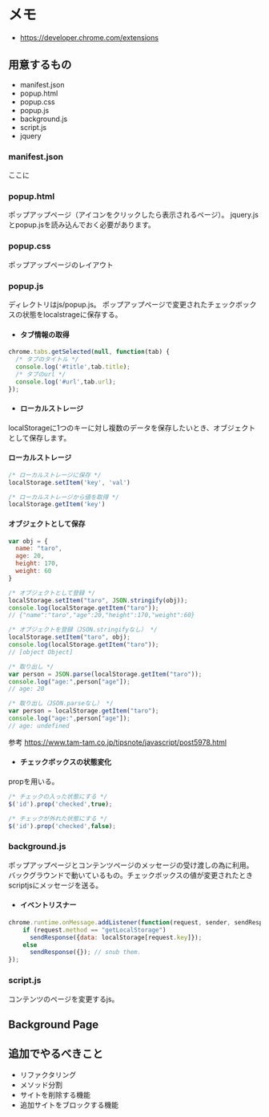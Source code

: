 # メモ
- https://developer.chrome.com/extensions

## 用意するもの
- manifest.json
- popup.html
- popup.css
- popup.js
- background.js
- script.js
- jquery

### manifest.json
ここに

### popup.html
ポップアップページ（アイコンをクリックしたら表示されるページ）。
jquery.jsとpopup.jsを読み込んでおく必要があります。

### popup.css
ポップアップページのレイアウト

### popup.js
ディレクトリはjs/popup.js。
ポップアップページで変更されたチェックボックスの状態をlocalstrageに保存する。

- #### タブ情報の取得

```js
chrome.tabs.getSelected(null, function(tab) {
  /* タブのタイトル */
  console.log('#title',tab.title);
  /* タブのurl */
  console.log('#url',tab.url);
});
```

- #### ローカルストレージ

localStorageに1つのキーに対し複数のデータを保存したいとき、オブジェクトとして保存します。

#### ローカルストレージ

```js
/* ローカルストレージに保存 */
localStorage.setItem('key', 'val')

/* ローカルストレージから値を取得 */
localStorage.getItem('key')
```

#### オブジェクトとして保存

```js
var obj = {
  name: "taro",
  age: 20,
  height: 170,
  weight: 60
}

/* オブジェクトとして登録 */
localStorage.setItem("taro", JSON.stringify(obj));
console.log(localStorage.getItem("taro"));
// {"name":"taro","age":20,"height":170,"weight":60}

/* オブジェクトを登録（JSON.stringifyなし） */
localStorage.setItem("taro", obj);
console.log(localStorage.getItem("taro"));
// [object Object]

/* 取り出し */
var person = JSON.parse(localStorage.getItem("taro"));
console.log("age:",person["age"]);
// age: 20

/* 取り出し（JSON.parseなし） */
var person = localStorage.getItem("taro");
console.log("age:",person["age"]);
// age: undefined
```

参考
https://www.tam-tam.co.jp/tipsnote/javascript/post5978.html


- #### チェックボックスの状態変化
propを用いる。

```js
/* チェックの入った状態にする */
$('id').prop('checked',true);

/* チェックが外れた状態にする */
$('id').prop('checked',false);
```

### background.js
ポップアップページとコンテンツページのメッセージの受け渡しの為に利用。
バックグラウンドで動いているもの。チェックボックスの値が変更されたときscriptjsにメッセージを送る。

- #### イベントリスナー

```js
chrome.runtime.onMessage.addListener(function(request, sender, sendResponse) {
    if (request.method == "getLocalStorage")
      sendResponse({data: localStorage[request.key]});
    else
      sendResponse({}); // snub them.
});
```

### script.js
コンテンツのページを変更するjs。


## Background Page

## 追加でやるべきこと
- リファクタリング
- メソッド分割
- サイトを削除する機能
- 追加サイトをブロックする機能
